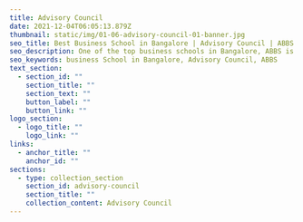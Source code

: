 ```yaml
---
title: Advisory Council
date: 2021-12-04T06:05:13.879Z
thumbnail: static/img/01-06-advisory-council-01-banner.jpg
seo_title: Best Business School in Bangalore | Advisory Council | ABBS
seo_description: One of the top business schools in Bangalore, ABBS is a leading institute for M.B.A & M.Com degrees. We offer a range of specialized programmes which will suit your needs and help you achieve professional success.
seo_keywords: business School in Bangalore, Advisory Council, ABBS
text_section:
  - section_id: ""
    section_title: ""
    section_text: ""
    button_label: ""
    button_link: ""
logo_section:
  - logo_title: ""
    logo_link: ""
links:
  - anchor_title: ""
    anchor_id: ""
sections:
  - type: collection_section
    section_id: advisory-council
    section_title: ""
    collection_content: Advisory Council
---
```

